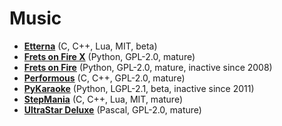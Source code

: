 [comment]: # (autogenerated content, do not edit)
# Music

- **[Etterna](../etterna.md)** (C, C++, Lua, MIT, beta)
- **[Frets on Fire X](../frets_on_fire_x.md)** (Python, GPL-2.0, mature)
- **[Frets on Fire](../frets_on_fire.md)** (Python, GPL-2.0, mature, inactive since 2008)
- **[Performous](../performous.md)** (C, C++, GPL-2.0, mature)
- **[PyKaraoke](../pykaraoke.md)** (Python, LGPL-2.1, beta, inactive since 2011)
- **[StepMania](../stepmania.md)** (C, C++, Lua, MIT, mature)
- **[UltraStar Deluxe](../ultrastar_deluxe.md)** (Pascal, GPL-2.0, mature)